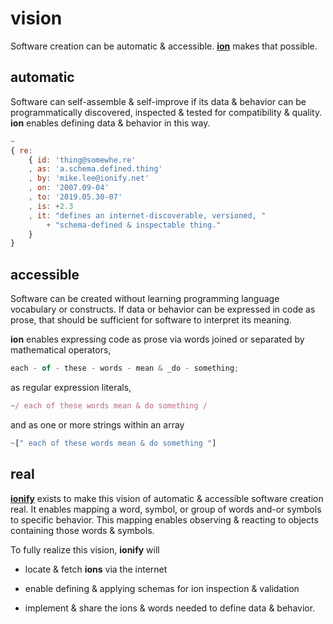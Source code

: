
# vision

Software creation can be automatic & accessible.
[**ion**](ions/ion.md#ion) makes that possible.

## automatic

Software can self-assemble & self-improve if its data & behavior can be programmatically
discovered, inspected & tested for compatibility & quality. **ion** enables defining data &
behavior in this way.

```javascript
~
{ re:
    { id: 'thing@somewhe.re'
    , as: 'a.schema.defined.thing'
    , by: 'mike.lee@ionify.net'
    , on: '2007.09-04'
    , to: '2019.05.30-07'
    , is: +2.3
    , it: "defines an internet-discoverable, versioned, "
        + "schema-defined & inspectable thing."
    }
}
```

## accessible

Software can be created without learning programming language vocabulary or constructs. If
data or behavior can be expressed in code as prose, that should be sufficient for software to
interpret its meaning.

**ion** enables expressing code as prose via words joined or separated by mathematical
operators,

```javascript
each - of - these - words - mean & _do - something;
```

as regular expression literals,

```javascript
~/ each of these words mean & do something /
```

and as one or more strings within an array

```javascript
~[" each of these words mean & do something "]
```

## real

[**ionify**](http://api.ionify.net/) exists to make this vision of automatic & accessible
software creation real. It enables mapping a word, symbol, or group of words and-or symbols to
specific behavior. This mapping enables observing & reacting to objects containing those words
& symbols.

To fully realize this vision, **ionify** will

+ locate & fetch **ions** via the internet

+ enable defining & applying schemas for ion inspection & validation

+ implement & share the ions & words needed to define data & behavior.